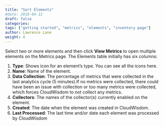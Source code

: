 ```yaml
---
title: "Sort Elements"
#date: 2018-04-12
draft: false
categories:
tags: ["getting started", "metrics", "elements", "inventory page"]
author: Lawrence Lane
weight: 4
---
```


Select two or more elements and then click **View Metrics** to open multiple elements on the Metrics page. The Elements table initially has six columns:

1. **Type**: Shows icon for an element’s type. You can see all the icons here.
2. **Name**: Name of the element.
3. **Data Collection**: The percentage of metrics that were collected in the last analytics cycle (5 minutes).If no metrics were collected, there could have been an issue with collection or too many metrics were collected, which forces CloudWisdom to not collect any metrics.
5. **Collectors**: The names of the collector(s) currently enabled on the element.
6. **Created**: The date when the element was created in CloudWisdom.
7. **Last Processed**: The last time and/or date each element was processed by CloudWisdom
